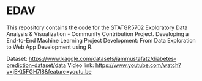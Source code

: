 # EDAV
This repository contains the code for the STATGR5702 Exploratory Data Analysis & Visualization - Community Contribution Project.
Developing a End-to-End Machine Learning Project Development: From Data Exploration to Web App Development using R.

Dataset: https://www.kaggle.com/datasets/iammustafatz/diabetes-prediction-dataset/data
Video link: https://www.youtube.com/watch?v=jEKt5FGH7l8&feature=youtu.be
